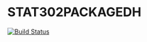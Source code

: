 # STAT302PACKAGEDH
[![Build Status](https://travis-ci.com/NauticaSunwind/STAT302PACKAGEDH.svg?branch=master)](https://travis-ci.com/NauticaSunwind/STAT302PACKAGEDH)
